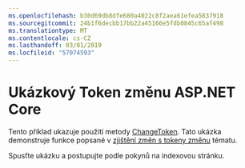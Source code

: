 ```yaml
---
ms.openlocfilehash: b30d69db8dfe680a4022c8f2aea61efea5837918
ms.sourcegitcommit: 24b1f6decbb17bb22a45166e5fdb0845c65af498
ms.translationtype: MT
ms.contentlocale: cs-CZ
ms.lasthandoff: 03/01/2019
ms.locfileid: "57074593"
---
```

# <a name="aspnet-core-change-token-sample"></a>Ukázkový Token změnu ASP.NET Core

Tento příklad ukazuje použití metody [ChangeToken](https://docs.microsoft.com/dotnet/api/microsoft.extensions.primitives.changetoken). Tato ukázka demonstruje funkce popsané v [zjištění změn s tokeny změnu](https://docs.microsoft.com/aspnet/core/fundamentals/change-tokens) tématu.

Spusťte ukázku a postupujte podle pokynů na indexovou stránku.
